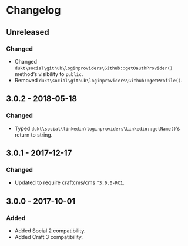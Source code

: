 Changelog
=========

## Unreleased

### Changed
- Changed `dukt\social\github\loginproviders\Github::getOauthProvider()` method’s visibility to `public`.
- Removed `dukt\social\github\loginproviders\Github::getProfile()`.

## 3.0.2 - 2018-05-18

### Changed
- Typed `dukt\social\linkedin\loginproviders\Linkedin::getName()`’s return to string.

## 3.0.1 - 2017-12-17

### Changed
- Updated to require craftcms/cms `^3.0.0-RC1`.

## 3.0.0 - 2017-10-01

### Added
- Added Social 2 compatibility.
- Added Craft 3 compatibility.